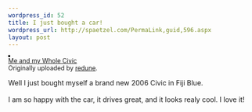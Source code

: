 ```yaml
--- 
wordpress_id: 52
title: I just bought a car!
wordpress_url: http://spaetzel.com/PermaLink,guid,596.aspx
layout: post
---
```

<a href="http://www.flickr.com/photos/redune/122965567/" title="photo sharing"><img src="http://static.flickr.com/40/122965567_74490c6afa_m.jpg" alt="" style="border: solid 2px #000000;" /></a>
        <br />
        <span style="font-size: 0.9em; margin-top: 0px;"><a href="http://www.flickr.com/photos/redune/122965567/">Me
        and my Whole Civic</a>
        <br />
        Originally uploaded by <a href="http://www.flickr.com/people/redune/">redune</a>. </span>
        <br clear="all" />
        <p>
        Well I just bought myself a brand new 2006 Civic in Fiji Blue.<br />
        <br />
        I am so happy with the car, it drives great, and it looks realy cool. I love it!
        </p>
        <img width="0" height="0" src="http://spaetzel.com/aggbug.ashx?id=596" />

